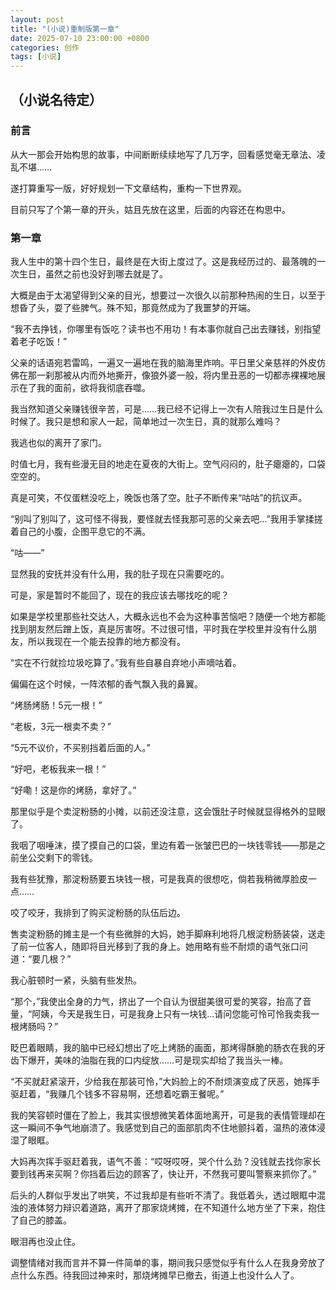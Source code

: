 ```yaml
---
layout: post
title: "(小说)重制版第一章"
date: 2025-07-10 23:00:00 +0800
categories: 创作
tags: [小说]
---
```


## （小说名待定）

### 前言

从大一那会开始构思的故事，中间断断续续地写了几万字，回看感觉毫无章法、凌乱不堪……

遂打算重写一版，好好规划一下文章结构，重构一下世界观。

目前只写了个第一章的开头，姑且先放在这里，后面的内容还在构思中。

### 第一章

我人生中的第十四个生日，最终是在大街上度过了。这是我经历过的、最落魄的一次生日，虽然之前也没好到哪去就是了。

大概是由于太渴望得到父亲的目光，想要过一次很久以前那种热闹的生日，以至于想昏了头，耍了些脾气。殊不知，那竟然成为了我噩梦的开端。

“我不去挣钱，你哪里有饭吃？读书也不用功！有本事你就自己出去赚钱，别指望着老子吃饭！”

父亲的话语宛若雷鸣，一遍又一遍地在我的脑海里炸响。平日里父亲慈祥的外皮仿佛在那一刹那被从内而外地撕开，像狼外婆一般，将内里丑恶的一切都赤裸裸地展示在了我的面前，欲将我彻底吞噬。

我当然知道父亲赚钱很辛苦，可是……我已经不记得上一次有人陪我过生日是什么时候了。我只是想和家人一起，简单地过一次生日，真的就那么难吗？

我逃也似的离开了家门。

时值七月，我有些漫无目的地走在夏夜的大街上。空气闷闷的，肚子瘪瘪的，口袋空空的。

真是可笑，不仅蛋糕没吃上，晚饭也落了空。肚子不断传来“咕咕”的抗议声。

“别叫了别叫了，这可怪不得我，要怪就去怪我那可恶的父亲去吧…”我用手掌揉搓着自己的小腹，企图平息它的不满。

“咕——”

显然我的安抚并没有什么用，我的肚子现在只需要吃的。

可是，家是暂时不能回了，现在的我应该去哪找吃的呢？

如果是学校里那些社交达人，大概永远也不会为这种事苦恼吧？随便一个地方都能找到朋友然后蹭上饭，真是厉害呀。不过很可惜，平时我在学校里并没有什么朋友，所以我现在一个能去投靠的地方都没有。

“实在不行就捡垃圾吃算了。”我有些自暴自弃地小声嘀咕着。

偏偏在这个时候，一阵浓郁的香气飘入我的鼻翼。

“烤肠烤肠！5元一根！”

“老板，3元一根卖不卖？”

“5元不议价，不买别挡着后面的人。”

“好吧，老板我来一根！”

“好嘞！这是你的烤肠，拿好了。”

那里似乎是个卖淀粉肠的小摊，以前还没注意，这会饿肚子时候就显得格外的显眼了。

我咽了咽唾沫，摸了摸自己的口袋，里边有着一张皱巴巴的一块钱零钱——那是之前坐公交剩下的零钱。

我有些犹豫，那淀粉肠要五块钱一根，可是我真的很想吃，倘若我稍微厚脸皮一点……

咬了咬牙，我排到了购买淀粉肠的队伍后边。

售卖淀粉肠的摊主是一个有些微胖的大妈，她手脚麻利地将几根淀粉肠装袋，送走了前一位客人，随即将目光移到了我的身上。她用略有些不耐烦的语气张口问道：“要几根？”

我心脏顿时一紧，头脑有些发热。

“那个，”我使出全身的力气，挤出了一个自认为很甜美很可爱的笑容，抬高了音量，“阿姨，今天是我生日，可是我身上只有一块钱…请问您能可怜可怜我卖我一根烤肠吗？”

眨巴着眼睛，我的脑中已经幻想出了吃上烤肠的画面，那烤得酥脆的肠衣在我的牙齿下爆开，美味的油脂在我的口内绽放……可是现实却给了我当头一棒。

“不买就赶紧滚开，少给我在那装可怜，”大妈脸上的不耐烦演变成了厌恶，她挥手驱赶着，“我赚几个钱多不容易啊，还想着吃霸王餐呢。”

我的笑容顿时僵在了脸上，我其实很想微笑着体面地离开，可是我的表情管理却在这一瞬间不争气地崩溃了。我感觉到自己的面部肌肉不住地颤抖着，温热的液体浸湿了眼眶。

大妈再次挥手驱赶着我，语气不善：“哎呀哎呀，哭个什么劲？没钱就去找你家长要到钱再来买啊？你挡着后边的顾客了，快让开，不然我可要叫警察来抓你了。”

后头的人群似乎发出了哄笑，不过我却是有些听不清了。我低着头，透过眼眶中混浊的液体努力辩识着道路，离开了那家烧烤摊，在不知道什么地方坐了下来，抱住了自己的膝盖。

眼泪再也没止住。

调整情绪对我而言并不算一件简单的事，期间我只感觉似乎有什么人在我身旁放了点什么东西。待我回过神来时，那烧烤摊早已撤去，街道上也没什么人了。
